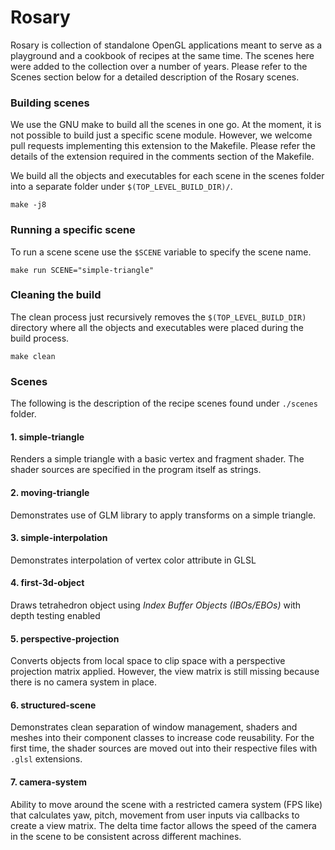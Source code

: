 # Rosary
Rosary is collection of standalone OpenGL applications meant to serve as a playground and a cookbook of recipes at the same time. The scenes here were added to the collection over a number of years. Please refer to the Scenes section below for a detailed description of the Rosary scenes.

### Building scenes
We use the GNU make to build all the scenes in one go.
At the moment, it is not possible to build just a specific scene module. However, we welcome pull requests implementing this extension to the Makefile. Please refer the details of the extension required in the comments section of the Makefile.

We build all the objects and executables for each scene in the scenes folder into a separate folder under `$(TOP_LEVEL_BUILD_DIR)/`.
```
make -j8
```

### Running a specific scene
To run a scene scene use the `$SCENE` variable to specify the scene name.
```
make run SCENE="simple-triangle"
```

### Cleaning the build
The clean process just recursively removes the `$(TOP_LEVEL_BUILD_DIR)` directory where all the objects and executables were placed during the build process.
```
make clean
```

### Scenes
The following is the description of the recipe scenes found under `./scenes` folder.

#### 1. simple-triangle
Renders a simple triangle with a basic vertex and fragment shader.
The shader sources are specified in the program itself as strings.

#### 2. moving-triangle
Demonstrates use of GLM library to apply transforms on a simple triangle.

#### 3. simple-interpolation
Demonstrates interpolation of vertex color attribute in GLSL

#### 4. first-3d-object
Draws tetrahedron object using *Index Buffer Objects (IBOs/EBOs)* with depth testing enabled

#### 5. perspective-projection
Converts objects from local space to clip space with a perspective projection matrix applied.
However, the view matrix is still missing because there is no camera system in place.

#### 6. structured-scene
Demonstrates clean separation of window management, shaders and meshes into their component classes to increase code reusability. For the first time, the shader sources are moved out into their respective files with `.glsl` extensions.

#### 7. camera-system
Ability to move around the scene with a restricted camera system (FPS like) that calculates yaw, pitch, movement from user inputs via callbacks to create a view matrix. The delta time factor allows the speed of the camera in the scene to be consistent across different machines.
